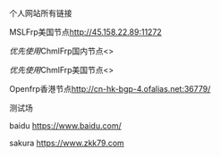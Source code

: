 个人网站所有链接

MSLFrp美国节点<http://45.158.22.89:11272>

*优先使用*ChmlFrp国内节点<>

*优先使用*ChmlFrp美国节点<>

Openfrp香港节点<http://cn-hk-bgp-4.ofalias.net:36779/>

测试场

baidu   <https://www.baidu.com/>

sakura   <https://www.zkk79.com>
